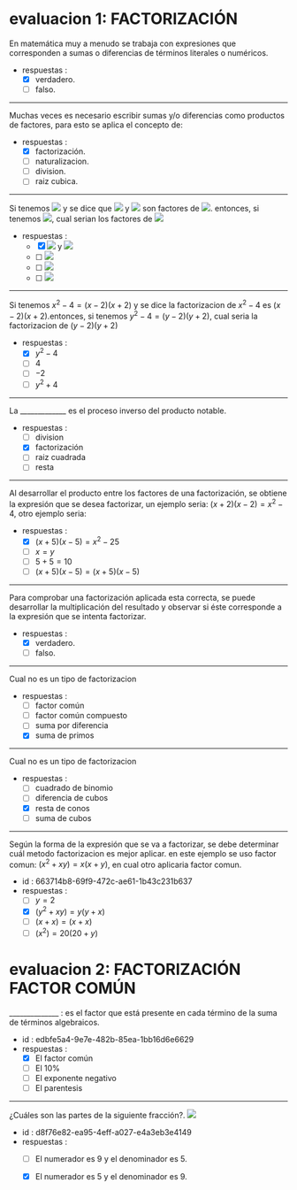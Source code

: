 # evaluacion 1: FACTORIZACIÓN
En matemática muy a menudo se trabaja con expresiones que corresponden a sumas o diferencias de términos literales o numéricos.
- respuestas :
  - [x] verdadero.
  - [ ] falso.
---
Muchas veces es necesario escribir sumas y/o diferencias como productos de factores, para esto se aplica el concepto de:
- respuestas :
  - [x] factorización.
  - [ ] naturalizacion.
  - [ ] division.
  - [ ] raiz cubica.
---
Si tenemos <img src="https://render.githubusercontent.com/render/math?math=x^2-4=(x-2)(x%2B2)"> y se dice que <img src="https://render.githubusercontent.com/render/math?math=$(x-2)"> y <img src="https://render.githubusercontent.com/render/math?math=(x%2B2)"> son factores de <img src="https://render.githubusercontent.com/render/math?math=x^2-4">. entonces, si tenemos <img src="https://render.githubusercontent.com/render/math?math=y^2-4=(y-2)(y%2B2)">, cual serian los factores de <img src="https://render.githubusercontent.com/render/math?math=y^2-4">
- respuestas :
  - [x] <img src="https://render.githubusercontent.com/render/math?math=(y-2)"> y <img src="https://render.githubusercontent.com/render/math?math=(y%2B2)">
  - [ ] <img src="https://render.githubusercontent.com/render/math?math=2">
  - [ ] <img src="https://render.githubusercontent.com/render/math?math=-4">
  - [ ] <img src="https://render.githubusercontent.com/render/math?math=y^2">
---
Si tenemos $x^2-4=(x-2)(x+2)$ y se dice la factorizacion de $x^2-4$ es $(x-2)$$(x+2)$.entonces, si tenemos $y^2-4=(y-2)(y+2)$, cual seria la factorizacion de $(y-2)(y+2)$
- respuestas :
  - [x] $y^2-4$
  - [ ] 4
  - [ ] $-2$
  - [ ] $y^2+4$
---
La _____________ es el proceso inverso del producto notable.
- respuestas :
  - [ ] division
  - [x] factorización
  - [ ] raiz cuadrada
  - [ ] resta
---
Al desarrollar el producto entre los factores de una factorización, se obtiene la expresión que se desea factorizar, un ejemplo seria: $(x+2)(x-2)=x^2-4$, otro ejemplo seria:
- respuestas :
  - [x] $(x+5)(x-5)=x^2-25$
  - [ ] $x=y$
  - [ ] $5+5=10$
  - [ ] $(x+5)(x-5)=(x+5)(x-5)$
---
Para comprobar una factorización aplicada esta correcta, se puede desarrollar la multiplicación del resultado y observar si éste corresponde a la expresión que se intenta factorizar.
- respuestas :
  - [x] verdadero.
  - [ ] falso.
---
Cual no es un tipo de factorizacion
- respuestas :
  - [ ] factor común
  - [ ] factor común compuesto
  - [ ] suma por diferencia
  - [x] suma de primos
---
Cual no es un tipo de factorizacion
- respuestas :
  - [ ] cuadrado de binomio
  - [ ] diferencia de cubos
  - [x] resta de conos 
  - [ ] suma de cubos
---
Según la forma de la expresión que se va a factorizar, se debe determinar cuál metodo factorizacion es mejor aplicar. en este ejemplo se uso factor comun: $(x^2+xy)=x(x+y)$, en cual otro aplicaria factor comun.
- id : 663714b8-69f9-472c-ae61-1b43c231b637
- respuestas :
  - [ ] $y=2$
  - [x] $(y^2+xy)=y(y+x)$
  - [ ] $(x+x)=(x+x)$
  - [ ] $(x^2)=20(20+y)$

# evaluacion 2: FACTORIZACIÓN FACTOR COMÚN
______________ : es el factor que está presente en cada término de la suma de términos algebraicos.
- id : edbfe5a4-9e7e-482b-85ea-1bb16d6e6629
- respuestas :
  - [x] El factor común
  - [ ] El 10%
  - [ ] El exponente negativo
  - [ ] El parentesis
---
 ¿Cuáles son las partes de la siguiente fracción?. <img src="https://render.githubusercontent.com/render/math?math=\frac{5}{9}">
- id : d8f76e82-ea95-4eff-a027-e4a3eb3e4149
- respuestas :
  - [ ]  El numerador es 9 y el denominador es 5.
  - [x]  El numerador es 5 y el denominador es 9.
 
